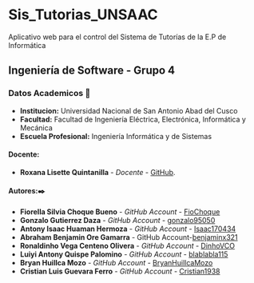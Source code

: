 # Sis_Tutorias_UNSAAC
Aplicativo web para el control del Sistema de Tutorías de la E.P de Informática
## Ingeniería de Software - Grupo 4
### Datos Academicos 📖

- **Institucion:** Universidad Nacional de San Antonio Abad del Cusco
- **Facultad:** Facultad de Ingeniería Eléctrica, Electrónica, Informática y Mecánica
- **Escuela Profesional:** Ingeniería Informática y de Sistemas

#### Docente:

- **Roxana Lisette Quintanilla** - _Docente_ - [GitHub](https://github.com/nitanilla).

#### Autores:✒️
- **Fiorella Silvia Choque Bueno** - _GitHub Account_ - [FioChoque](https://github.com/FioChoque)
- **Gonzalo Gutierrez Daza** - _GitHub Account_ - [gonzalo95050](https://github.com/gonzalo95050)
- **Antony Isaac Huaman Hermoza** - _GitHub Account_ - [Isaac170434](https://github.com/Isaac170434)
- **Abraham Benjamin Ore Gamarra** - GitHub Account-[benjaminx321](https://github.com/benjaminx321)
- **Ronaldinho Vega Centeno Olivera** - _GitHub Account_ - [DinhoVCO](https://github.com/DinhoVCO)
- **Luiyi Antony Quispe Palomino** - _GitHub Account_ - [blablabla115](https://github.com/blablabla115)
- **Bryan Huillca Mozo** - _GitHub Account_ - [BryanHuillcaMozo](https://github.com/BryanHuillcaMozo)
- **Cristian Luis Guevara Ferro** - _GitHub Account_ - [Cristian1938](https://github.com/cristian1938)
